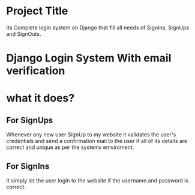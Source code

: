 
# Project Title

Its Complete login system on Django that fill all needs of 
SignIns, SignUps and SignOuts.

# Django Login System With email verification

# what it does?

## For SignUps

Whenever any new user SignUp to my website it validates
the user's credentials and send a confirmation mail
to the user if all of its details are correct and
unique as per the systems emviroment.


## For SignIns

It simply let the user login to the website if the username
and password is correct.